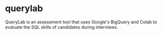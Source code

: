 # querylab
QueryLab is an assessment tool that uses Google's BigQuery and Colab to evaluate the SQL skills of candidates during interviews.
